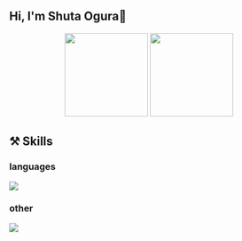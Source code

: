 ## Hi, I'm Shuta Ogura👋
<div align="center">
  <img height="150em" src="https://github-readme-stats.vercel.app/api/top-langs/?username=Shuta-syd&layout=compact&theme=vue-dark">
    <img height="150em" src="https://badge42.vercel.app/api/v2/cl2ofdsby009209jjxabu88cu/stats?cursusId=21&coalitionId=undefined">
 </div>

## ⚒️ Skills
<div align="left">
  <h3>languages</h3>
  <img src="https://skillicons.dev/icons?i=c,cpp,go,html,css"/>
</div>
<div align="left">
  <h3>other</h3>
  <img src="https://skillicons.dev/icons?i=git,bash,md"/>
</div>
 
